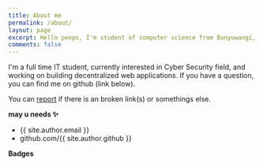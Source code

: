 ```yaml
---
title: About me
permalink: /about/
layout: page
excerpt: Hello peeps, I'm student of computer science from Banyuwangi, living in Jogjakarta. This blog for documentation about my programming journey, running on jekyll, hosting on netlify and using my own simple theme.
comments: false
---
```


I'm a full time IT student, currently interested in Cyber Security field, and working on building decentralized web applications.
If you have a question, you can find me on github (link below).

You can [report](https://github.com/seifallahhomrani1/seifallahhomrani1.github.io/issues/new) if there is an broken link(s) or somethings else.

**may u needs ✨**

- {{ site.author.email }}
- github.com/{{ site.author.github }}

**Badges**
<script src="https://tryhackme.com/badge/50327"></script>